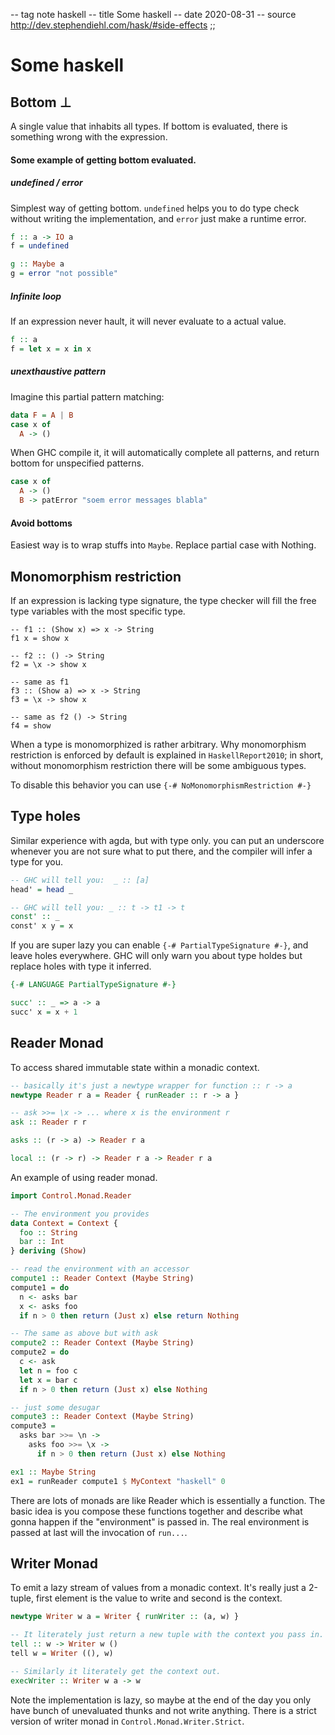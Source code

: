 -- tag note haskell
-- title Some haskell
-- date 2020-08-31
-- source http://dev.stephendiehl.com/hask/#side-effects
;;
# Some haskell

## Bottom ⊥
A single value that inhabits all types. If bottom is evaluated, there is something wrong with the expression.

#### Some example of getting bottom evaluated.

##### undefined / error
Simplest way of getting bottom. `undefined` helps you to do type check without writing the implementation, and `error` just make a runtime error.

```haskell
f :: a -> IO a
f = undefined
```

```haskell
g :: Maybe a
g = error "not possible"
```

##### Infinite loop
If an expression never hault, it will never evaluate to a actual value.

```haskell
f :: a
f = let x = x in x
```

##### unexthaustive pattern

Imagine this partial pattern matching:

```haskell
data F = A | B
case x of
  A -> ()
```

When GHC compile it, it will automatically complete all patterns, and return bottom for unspecified patterns.

```haskell
case x of
  A -> ()
  B -> patError "soem error messages blabla"
```

#### Avoid bottoms

Easiest way is to wrap stuffs into `Maybe`. Replace partial case with Nothing.

## Monomorphism restriction

If an expression is lacking type signature, the type checker will fill the free type variables with the most specific type.

```hasekll
-- f1 :: (Show x) => x -> String
f1 x = show x

-- f2 :: () -> String
f2 = \x -> show x

-- same as f1
f3 :: (Show a) => x -> String
f3 = \x -> show x

-- same as f2 () -> String
f4 = show
```

When a type is monomorphized is rather arbitrary. Why monomorphism restriction is enforced by default is explained in `HaskellReport2010`; in short, without monomorphism restriction there will be some ambiguous types.

To disable this behavior you can use `{-# NoMonomorphismRestriction #-}`

## Type holes

Similar experience with agda, but with type only. you can put an underscore whenever you are not sure what to put there, and the compiler will infer a type for you.

```haskell
-- GHC will tell you:  _ :: [a]
head' = head _

-- GHC will tell you: _ :: t -> t1 -> t
const' :: _
const' x y = x
```

If you are super lazy you can enable `{-# PartialTypeSignature #-}`, and leave holes everywhere. GHC will only warn you about type holdes but replace holes with type it inferred.

```haskell
{-# LANGUAGE PartialTypeSignature #-}

succ' :: _ => a -> a
succ' x = x + 1
```

## Reader Monad
To access shared immutable state within a monadic context.

```haskell
-- basically it's just a newtype wrapper for function :: r -> a
newtype Reader r a = Reader { runReader :: r -> a }

-- ask >>= \x -> ... where x is the environment r
ask :: Reader r r

asks :: (r -> a) -> Reader r a

local :: (r -> r) -> Reader r a -> Reader r a
```

An example of using reader monad.
```haskell
import Control.Monad.Reader

-- The environment you provides
data Context = Context {
  foo :: String
  bar :: Int
} deriving (Show)

-- read the environment with an accessor
compute1 :: Reader Context (Maybe String)
compute1 = do
  n <- asks bar
  x <- asks foo
  if n > 0 then return (Just x) else return Nothing

-- The same as above but with ask
compute2 :: Reader Context (Maybe String)
compute2 = do
  c <- ask
  let n = foo c
  let x = bar c
  if n > 0 then return (Just x) else Nothing

-- just some desugar
compute3 :: Reader Context (Maybe String)
compute3 =
  asks bar >>= \n ->
    asks foo >>= \x ->
      if n > 0 then return (Just x) else Nothing

ex1 :: Maybe String
ex1 = runReader compute1 $ MyContext "haskell" 0
```

There are lots of monads are like Reader which is essentially a function. The basic idea is you compose these functions together and describe what gonna happen if the "environment" is passed in. The real environment is passed at last will the invocation of `run...`.

## Writer Monad
To emit a lazy stream of values from a monadic context. It's really just a 2-tuple, first element is the value to write and second is the context.

```haskell
newtype Writer w a = Writer { runWriter :: (a, w) }

-- It literately just return a new tuple with the context you pass in.
tell :: w -> Writer w ()
tell w = Writer ((), w)

-- Similarly it literately get the context out.
execWriter :: Writer w a -> w
```

Note the implementation is lazy, so maybe at the end of the day you only have bunch of unevaluated thunks and not write anything. There is a strict version of writer monad in `Control.Monad.Writer.Strict`.
